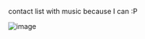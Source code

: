 contact list with music because I can :P

![image](https://github.com/BrunaGrassi/Contacts-List/assets/101432594/cb4a70e4-2923-4678-8659-f7e350ae6d1a)


